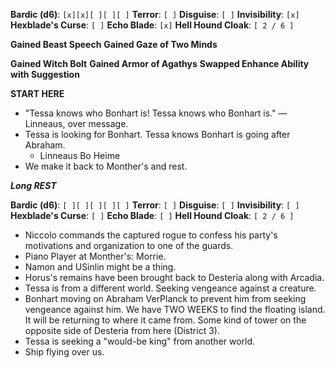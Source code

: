 **Bardic (d6)**: `[x][x][ ][ ][ ]`
**Terror**: `[ ]`
**Disguise**: `[ ]`
**Invisibility**: `[x]`
**Hexblade's Curse**: `[ ]`
**Echo Blade**: `[x]`
**Hell Hound Cloak**: `[ 2 / 6 ]`

**Gained Beast Speech**
**Gained Gaze of Two Minds**

**Gained Witch Bolt**
**Gained Armor of Agathys**
**Swapped Enhance Ability with Suggestion**

**START HERE**

- "Tessa knows who Bonhart is! Tessa knows who Bonhart is." — Linneaus, over message.
- Tessa is looking for Bonhart. Tessa knows Bonhart is going after Abraham.
	- Linneaus Bo Heime
- We make it back to Monther's and rest.

***Long REST***

**Bardic (d6)**: `[ ][ ][ ][ ][ ]`
**Terror**: `[ ]`
**Disguise**: `[ ]`
**Invisibility**: `[ ]`
**Hexblade's Curse**: `[ ]`
**Echo Blade**: `[ ]`
**Hell Hound Cloak**: `[ 2 / 6 ]`

- Niccolo commands the captured rogue to confess his party's motivations and organization to one of the guards.
- Piano Player at Monther's: Morrie.
- Namon and USinlin might be a thing.
- Horus's remains have been brought back to Desteria along with Arcadia.
- Tessa is from a different world. Seeking vengeance against a creature.
- Bonhart moving on Abraham VerPlanck to prevent him from seeking vengeance against him. We have TWO WEEKS to find the floating island. It will be returning to where it came from. Some kind of tower on the opposite side of Desteria from here (District 3).
- Tessa is seeking a "would-be king" from another world.
- Ship flying over us.